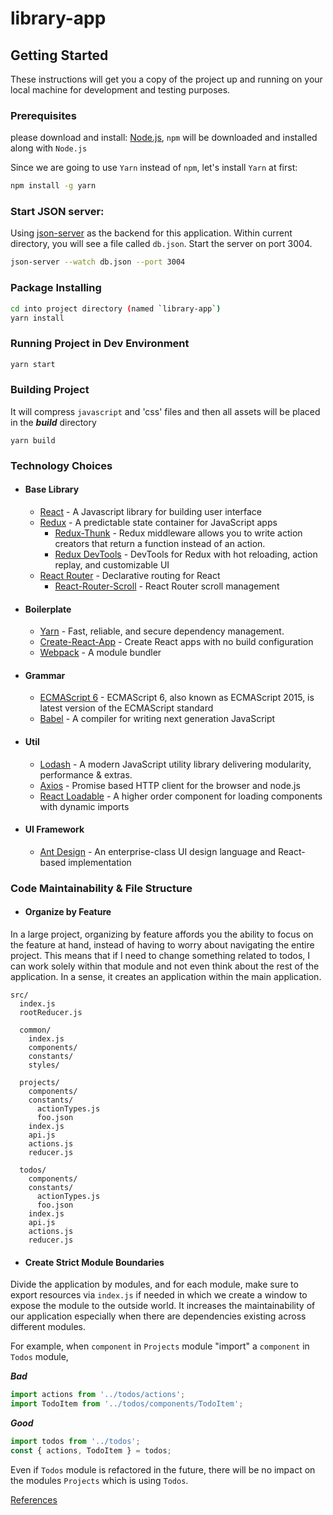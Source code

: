# library-app

## Getting Started

These instructions will get you a copy of the project up and running on your local machine for development and testing purposes.

### Prerequisites

please download and install:
[Node.js](https://nodejs.org/en/download/),
`npm` will be downloaded and installed along with `Node.js`

Since we are going to use `Yarn` instead of `npm`, let's install `Yarn` at first:

```sh
npm install -g yarn
```

### Start JSON server:
Using [json-server](https://github.com/typicode/json-server) as the backend for this application. Within current directory, you will see a file called `db.json`. Start the server on port 3004.

```sh
json-server --watch db.json --port 3004
```


### Package Installing

```sh
cd into project directory (named `library-app`)
yarn install
```

### Running Project in Dev Environment

```sh
yarn start
```

### Building Project

It will compress `javascript` and 'css' files and then all assets will be placed in the _**build**_ directory

```
yarn build
```

### Technology Choices

* #### Base Library
  * [React](https://facebook.github.io/react/) - A Javascript library for building user interface
  * [Redux](redux.js.org/) - A predictable state container for JavaScript apps
     * [Redux-Thunk](https://github.com/reduxjs/redux-thunk) - Redux middleware allows you to write action creators that return a function instead of an action.
     * [Redux DevTools](https://github.com/gaearon/redux-devtools) - DevTools for Redux with hot reloading, action replay, and customizable UI
  * [React Router](https://github.com/ReactTraining/react-router) - Declarative routing for React
     * [React-Router-Scroll](https://github.com/taion/react-router-scroll) - React Router scroll management

* #### Boilerplate
  * [Yarn](https://yarnpkg.com/en/) - Fast, reliable, and secure dependency management.
  * [Create-React-App](https://github.com/facebookincubator/create-react-app) - Create React apps with no build configuration
  * [Webpack](https://webpack.github.io/) - A module bundler

* #### Grammar
  * [ECMAScript 6](https://github.com/lukehoban/es6features) - ECMAScript 6, also known as ECMAScript 2015, is latest version of the ECMAScript standard
  * [Babel](https://babeljs.io/) - A compiler for writing next generation JavaScript

* #### Util
  * [Lodash](https://lodash.com/) - A modern JavaScript utility library delivering modularity, performance & extras.
  * [Axios](https://github.com/axios/axios) - Promise based HTTP client for the browser and node.js
  * [React Loadable](https://github.com/jamiebuilds/react-loadable) - A higher order component for loading components with dynamic imports

* #### UI Framework
  * [Ant Design](https://ant.design/) - An enterprise-class UI design language and React-based implementation
  

### Code Maintainability & File Structure
* #### Organize by Feature
In a large project, organizing by feature affords you the ability to focus on the feature at hand, instead of having to worry about navigating the entire project. This means that if I need to change something related to todos, I can work solely within that module and not even think about the rest of the application. In a sense, it creates an application within the main application.

```
src/
  index.js
  rootReducer.js

  common/
    index.js
    components/
    constants/
    styles/

  projects/
    components/
    constants/
      actionTypes.js
      foo.json
    index.js
    api.js
    actions.js
    reducer.js

  todos/
    components/
    constants/
      actionTypes.js
      foo.json
    index.js
    api.js
    actions.js
    reducer.js
```

* #### Create Strict Module Boundaries
Divide the application by modules, and for each module, make sure to export resources via `index.js` if needed in which we create a window to expose the module to the outside world.
It increases the maintainability of our application especially when there are dependencies existing across different modules.

For example, when `component` in `Projects` module "import" a `component` in `Todos` module,

***Bad***

``` javascript
import actions from '../todos/actions';
import TodoItem from '../todos/components/TodoItem';
```

***Good***

```javascript
import todos from '../todos';
const { actions, TodoItem } = todos;
```

Even if `Todos` module is refactored in the future, there will be no impact on the modules `Projects` which is using `Todos`.

[References](https://jaysoo.ca/2016/02/28/organizing-redux-application/)
